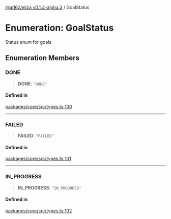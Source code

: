 [@ai16z/eliza v0.1.4-alpha.3](../index.md) / GoalStatus

# Enumeration: GoalStatus

Status enum for goals

## Enumeration Members

### DONE

> **DONE**: `"DONE"`

#### Defined in

[packages/core/src/types.ts:100](https://github.com/ai16z/eliza/blob/main/packages/core/src/types.ts#L100)

---

### FAILED

> **FAILED**: `"FAILED"`

#### Defined in

[packages/core/src/types.ts:101](https://github.com/ai16z/eliza/blob/main/packages/core/src/types.ts#L101)

---

### IN_PROGRESS

> **IN_PROGRESS**: `"IN_PROGRESS"`

#### Defined in

[packages/core/src/types.ts:102](https://github.com/ai16z/eliza/blob/main/packages/core/src/types.ts#L102)
